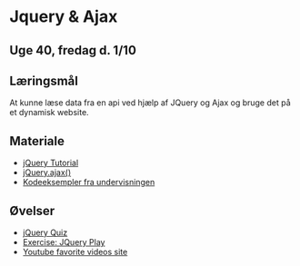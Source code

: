 <!-- JS use if these pages are used as githubpages. can be deleted if used elsewhere -->
<script src="https://code.jquery.com/jquery-3.2.1.min.js"></script>
<script src="script.js"></script>

# Jquery & Ajax 

## Uge 40, fredag d. 1/10

## Læringsmål
At kunne læse data fra en api ved hjælp af JQuery og Ajax og bruge det på et dynamisk website.

## Materiale
* [jQuery Tutorial](https://www.w3schools.com/jquery/)
* [jQuery.ajax()](https://api.jquery.com/jquery.ajax/)
* [Kodeeksempler fra undervisningen](https://github.com/dat19b/JQuery-Ajax)

## Øvelser
* [jQuery Quiz](https://www.w3schools.com/quiztest/quiztest.asp?qtest=jQuery)
* [Exercise: JQuery Play](https://docs.google.com/document/d/e/2PACX-1vQNQ4uPh1HszoSApGZSr8NiVylB4jFoYEnftzfSnmbYgNGjR9WUeIRK6wgb2MWgWlmWtpteheDE8eIF/pub)
* [Youtube favorite videos site](https://docs.google.com/document/d/e/2PACX-1vQzlgdjomrXmT_Edlxdf4JVQrOSIS4Kj-TNPh05JNE7q6lRSC4WWnX1a9PgZ0pTEgZdFsTVIywnXZVY/pub)
